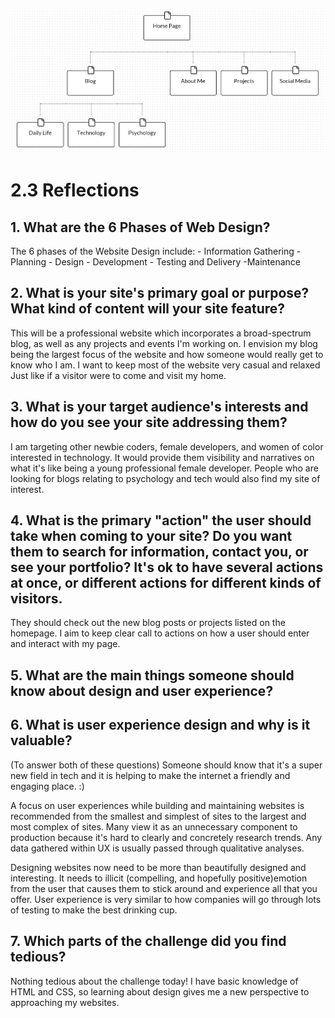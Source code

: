 ![sitemap](imgs/sitemap.PNG)

# 2.3 Reflections

## 1. What are the 6 Phases of Web Design?
The 6 phases of the Website Design include: 
	- Information Gathering
	- Planning
	- Design
	- Development
	- Testing and Delivery
	-Maintenance

## 2. What is your site's primary goal or purpose? What kind of content will your site feature?
This will be a professional website which incorporates a broad-spectrum blog, as well as any projects and events I'm working on. I envision my blog being the largest focus of the website and how someone would really get to know who I am. 
I want to keep most of the website very casual and relaxed Just like if a visitor were to come and visit my home. 

## 3. What is your target audience's interests and how do you see your site addressing them?
I am targeting other newbie coders, female developers, and women of color interested in technology. It would provide them visibility and narratives on what it's like being a young professional female developer. People who are looking for blogs relating to psychology and tech would also find my site of interest. 

## 4. What is the primary "action" the user should take when coming to your site? Do you want them to search for information, contact you, or see your portfolio? It's ok to have several actions at once, or different actions for different kinds of visitors.
They should check out the new blog posts or projects listed on the homepage. I aim to keep clear call to actions on how a user should enter and interact with my page. 


## 5. What are the main things someone should know about design and user experience?
## 6. What is user experience design and why is it valuable? 
(To answer both of these questions)
Someone should know that it's a super new field in tech and it is helping to make the internet a friendly and engaging place. :) 

A focus on user experiences while building and maintaining websites is recommended from the smallest and simplest of sites to the largest and most complex of sites. Many view it as an unnecessary component to production because it's hard to clearly and concretely research trends. Any data gathered within UX is usually passed through qualitative analyses. 

Designing websites now need to be more than beautifully designed and interesting. It needs to illicit (compelling, and hopefully positive)emotion from the user that causes them to stick around and experience all that you offer. User experience is very similar to how companies will go through lots of testing to make the best drinking cup. 

## 7. Which parts of the challenge did you find tedious?
Nothing tedious about the challenge today! I have basic knowledge of HTML and CSS, so learning about design gives me a new perspective to approaching my websites. 
